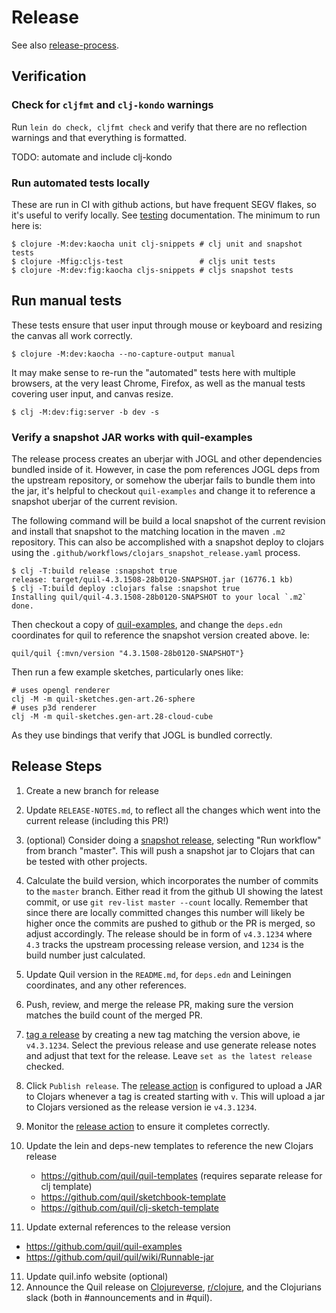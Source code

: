 # Release

See also [release-process](https://github.com/quil/quil/wiki/Dev-notes#release-process).

## Verification

### Check for `cljfmt` and `clj-kondo` warnings

Run `lein do check, cljfmt check` and verify that there are no reflection warnings and that everything is formatted.

TODO: automate and include clj-kondo

### Run automated tests locally

These are run in CI with github actions, but have frequent SEGV flakes, so it's useful to verify locally. See [testing](docs/testing.md) documentation. The minimum to run here is:

```
$ clojure -M:dev:kaocha unit clj-snippets # clj unit and snapshot tests
$ clojure -Mfig:cljs-test                 # cljs unit tests
$ clojure -M:dev:fig:kaocha cljs-snippets # cljs snapshot tests
```

## Run manual tests

These tests ensure that user input through mouse or keyboard and resizing the canvas all work correctly.

```
$ clojure -M:dev:kaocha --no-capture-output manual
```

It may make sense to re-run the "automated" tests here with multiple browsers, at the very least Chrome, Firefox, as well as the manual tests covering user input, and canvas resize.

```
$ clj -M:dev:fig:server -b dev -s
```

### Verify a snapshot JAR works with quil-examples

The release process creates an uberjar with JOGL and other dependencies bundled inside of it. However, in case the pom references JOGL deps from the upstream repository, or somehow the uberjar fails to bundle them into the jar, it's helpful to checkout `quil-examples` and change it to reference a snapshot uberjar of the current revision.

The following command will be build a local snapshot of the current revision and install that snapshot to the matching location in the maven `.m2` repository. This can also be accomplished with a snapshot deploy to clojars using the `.github/workflows/clojars_snapshot_release.yaml` process.

```
$ clj -T:build release :snapshot true
release: target/quil-4.3.1508-28b0120-SNAPSHOT.jar (16776.1 kb)
$ clj -T:build deploy :clojars false :snapshot true
Installing quil/quil-4.3.1508-28b0120-SNAPSHOT to your local `.m2`
done.
```

Then checkout a copy of [quil-examples](https://github.com/quil/quil-examples), and change the `deps.edn` coordinates for quil to reference the snapshot version created above. Ie:

```
quil/quil {:mvn/version "4.3.1508-28b0120-SNAPSHOT"}
```

Then run a few example sketches, particularly ones like:

```
# uses opengl renderer
clj -M -m quil-sketches.gen-art.26-sphere
# uses p3d renderer
clj -M -m quil-sketches.gen-art.28-cloud-cube
```

As they use bindings that verify that JOGL is bundled correctly.

## Release Steps

1. Create a new branch for release
1. Update `RELEASE-NOTES.md`, to reflect all the changes which went into the current release (including this PR!)
2. (optional) Consider doing a [snapshot release](https://github.com/quil/quil/actions/workflows/clojars_snapshot_release.yaml), selecting "Run workflow" from branch "master". This will push a snapshot jar to Clojars that can be tested with other projects.
3. Calculate the build version, which incorporates the number of commits to the `master` branch. Either read it from the github UI showing the latest commit, or use `git rev-list master --count` locally. Remember that since there are locally committed changes this number will likely be higher once the commits are pushed to github or the PR is merged, so adjust accordingly. The release should be in form of `v4.3.1234` where `4.3` tracks the upstream processing release version, and `1234` is the build number just calculated.
4. Update Quil version in the `README.md`, for `deps.edn` and Leiningen coordinates, and any other references.
5. Push, review, and merge the release PR, making sure the version matches the build count of the merged PR.
6. [tag a release](https://github.com/quil/quil/releases/new) by creating a new tag matching the version above, ie `v4.3.1234`. Select the previous release and use generate release notes and adjust that text for the release. Leave `set as the latest release` checked.
7. Click `Publish release`. The [release action](https://github.com/quil/quil/actions/workflows/clojars_release.yaml) is configured to upload a JAR to Clojars whenever a tag is created starting with `v`. This will upload a jar to Clojars versioned as the release version ie `v4.3.1234`.
8. Monitor the [release action](https://github.com/quil/quil/actions/workflows/clojars_release.yaml) to ensure it completes correctly.
9. Update the lein and deps-new templates to reference the new Clojars release

   * https://github.com/quil/quil-templates (requires separate release for clj template)
   * https://github.com/quil/sketchbook-template
   * https://github.com/quil/clj-sketch-template

10. Update external references to the release version

   * https://github.com/quil/quil-examples
   * https://github.com/quil/quil/wiki/Runnable-jar

11. Update quil.info website (optional)
12. Announce the Quil release on [Clojureverse](https://clojureverse.org/), [r/clojure](https://www.reddit.com/r/Clojure/), and the Clojurians slack (both in #announcements and in #quil).
